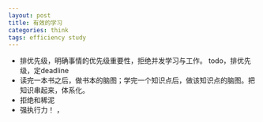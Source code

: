 ```yaml
---
layout: post
title: 有效的学习
categories: think
tags: efficiency study
---
```


* 排优先级，明确事情的优先级重要性，拒绝并发学习与工作。 todo，排优先级，定deadline
* 读完一本书之后，做书本的脑图；学完一个知识点后，做该知识点的脑图。把知识串起来，体系化。
* 拒绝和稀泥
* 强执行力！
，
